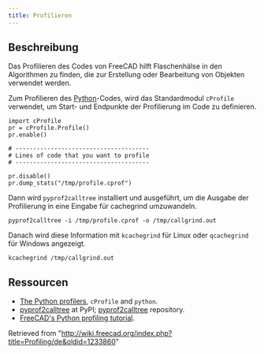 ```yaml
---
title: Profilieren
---
```

## Beschreibung

Das Profilieren des Codes von FreeCAD hilft Flaschenhälse in den Algorithmen zu finden, die zur Erstellung oder Bearbeitung von Objekten verwendet werden.

Zum Profilieren des [Python](/Python/de "Python/de")-Codes, wird das Standardmodul `cProfile` verwendet, um Start- und Endpunkte der Profilierung im Code zu definieren.

```
import cProfile
pr = cProfile.Profile()
pr.enable()

# --------------------------------------
# Lines of code that you want to profile
# --------------------------------------

pr.disable()
pr.dump_stats("/tmp/profile.cprof")

```

Dann wird `pyprof2calltree` installiert und ausgeführt, um die Ausgabe der Profilierung in eine Eingabe für cachegrind umzuwandeln.

```
pyprof2calltree -i /tmp/profile.cprof -o /tmp/callgrind.out

```

Danach wird diese Information mit `kcachegrind` für Linux oder `qcachegrind` für Windows angezeigt.

```
kcachegrind /tmp/callgrind.out

```

## Ressourcen

* [The Python profilers](https://docs.python.org/3/library/profile.html), `cProfile` and `python`.
* [pyprof2calltree](https://pypi.org/project/pyprof2calltree/) at PyPI; [pyprof2calltree](https://github.com/pwaller/pyprof2calltree/) repository.
* [FreeCAD's Python profiling tutorial](https://forum.freecadweb.org/viewtopic.php?f=10&t=44785).

Retrieved from "<http://wiki.freecad.org/index.php?title=Profiling/de&oldid=1233860>"